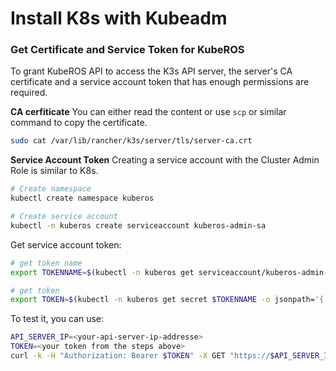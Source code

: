 # Install K8s with Kubeadm



### Get Certificate and Service Token for KubeROS

To grant KubeROS API to access the K3s API server, the server's CA certificate and a service account token that has enough permissions are required. 

**CA cerfiticate**
You can either read the content or use `scp` or similar command to copy the certificate. 
```bash
sudo cat /var/lib/rancher/k3s/server/tls/server-ca.crt
``` 

**Service Account Token**
Creating a service account with the Cluster Admin Role is similar to K8s. 
```bash
# Create namespace 
kubectl create namespace kuberos

# Create service account 
kubectl -n kuberos create serviceaccount kuberos-admin-sa
```

Get service account token:
```bash
# get token name
export TOKENNAME=$(kubectl -n kuberos get serviceaccount/kuberos-admin-sa -o jsonpath='{.secrets[0].name}')

# get token 
export TOKEN=$(kubectl -n kuberos get secret $TOKENNAME -o jsonpath='{.data.token}' | base64 --decode)
```

To test it, you can use: 
```bash
API_SERVER_IP=<your-api-server-ip-addresse>
TOKEN=<your token from the steps above>
curl -k -H "Authorization: Bearer $TOKEN" -X GET "https://$API_SERVER_IP:6443/api/v1/nodes" | json_pp
```
